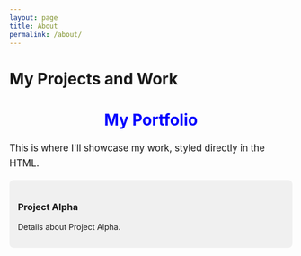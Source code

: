 ```yaml
---
layout: page
title: About
permalink: /about/
---
```


# My Projects and Work

<h1 style="color: blue; text-align: center;">My Portfolio</h1>
<p style="font-size: 1.2em; line-height: 1.6; margin-top: 20px;">
  This is where I'll showcase my work, styled directly in the HTML.
</p>
<div style="background-color: #f0f0f0; padding: 15px; border-radius: 8px;">
  <h3>Project Alpha</h3>
  <p>Details about Project Alpha.</p>
</div>